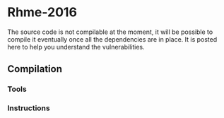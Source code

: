 # Rhme-2016

The source code is not compilable at the moment, it will be possible to
compile it eventually once all the dependencies are in place. It is 
posted here to help you understand the vulnerabilities.

## Compilation

### Tools

### Instructions


